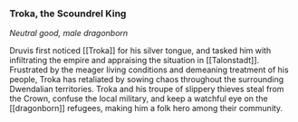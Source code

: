 ### Troka, the Scoundrel King

_Neutral good, male dragonborn_

Druvis first noticed [[Troka]] for his silver tongue, and tasked him with infiltrating the empire and appraising the situation in [[Talonstadt]]. Frustrated by the meager living conditions and demeaning treatment of his people, Troka has retaliated by sowing chaos throughout the surrounding Dwendalian territories. Troka and his troupe of slippery thieves steal from the Crown, confuse the local military, and keep a watchful eye on the [[dragonborn]] refugees, making him a folk hero among their community.